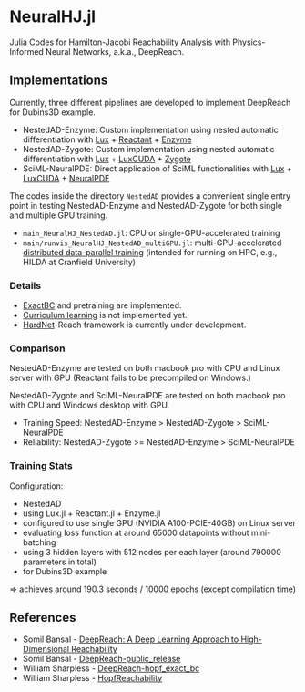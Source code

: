 # NeuralHJ.jl
Julia Codes for Hamilton-Jacobi Reachability Analysis with Physics-Informed Neural Networks, a.k.a., DeepReach.


## Implementations
Currently, three different pipelines are developed to implement DeepReach for Dubins3D example.

- NestedAD-Enzyme: Custom implementation using nested automatic differentiation with [Lux](https://github.com/LuxDL/Lux.jl) + [Reactant](https://github.com/EnzymeAD/Reactant.jl) + [Enzyme](https://github.com/EnzymeAD/Enzyme.jl)
- NestedAD-Zygote: Custom implementation using nested automatic differentiation with [Lux](https://github.com/LuxDL/Lux.jl) + [LuxCUDA](https://github.com/LuxDL/LuxCUDA.jl) + [Zygote](https://github.com/FluxML/Zygote.jl)
- SciML-NeuralPDE: Direct application of SciML functionalities with [Lux](https://github.com/LuxDL/Lux.jl) + [LuxCUDA](https://github.com/LuxDL/LuxCUDA.jl) + [NeuralPDE](https://github.com/SciML/NeuralPDE.jl)

The codes inside the directory `NestedAD` provides a convenient single entry point in testing NestedAD-Enzyme and NestedAD-Zygote for both single and multiple GPU training.
- `main_NeuralHJ_NestedAD.jl`: CPU or single-GPU-accelerated training
- `main/runvis_NeuralHJ_NestedAD_multiGPU.jl`: multi-GPU-accelerated [distributed data-parallel training](https://lux.csail.mit.edu/dev/manual/distributed_utils) (intended for running on HPC, e.g., HILDA at Cranfield University)

### Details
- [ExactBC](https://arxiv.org/abs/2404.00814) and pretraining are implemented.
- [Curriculum learning](https://doi.org/10.1109/ICRA48506.2021.9561949) is not implemented yet.
- [HardNet](https://arxiv.org/abs/2410.10807)-Reach framework is currently under development.

### Comparison
NestedAD-Enzyme are tested on both macbook pro with CPU and Linux server with GPU (Reactant fails to be precompiled on Windows.)

NestedAD-Zygote and SciML-NeuralPDE are tested on both macbook pro with CPU and Windows desktop with GPU.

- Training Speed: NestedAD-Enzyme > NestedAD-Zygote > SciML-NeuralPDE
- Reliability: NestedAD-Zygote >= NestedAD-Enzyme > SciML-NeuralPDE

### Training Stats
Configuration:

- NestedAD
- using Lux.jl + Reactant.jl + Enzyme.jl
- configured to use single GPU (NVIDIA A100-PCIE-40GB) on Linux server
- evaluating loss function at around 65000 datapoints without mini-batching
- using 3 hidden layers with 512 nodes per each layer (around 790000 parameters in total)
- for Dubins3D example

=> achieves around 190.3 seconds / 10000 epochs (except compilation time)

## References
- Somil Bansal - [DeepReach: A Deep Learning Approach to High-Dimensional Reachability](https://doi.org/10.1109/ICRA48506.2021.9561949)
- Somil Bansal - [DeepReach-public_release](https://github.com/smlbansal/deepreach/tree/public_release)
- William Sharpless - [DeepReach-hopf_exact_bc](https://github.com/willsharpless/deepreach/tree/hopf_exact_bc)
- William Sharpless - [HopfReachability](https://github.com/UCSD-SASLab/HopfReachability)
